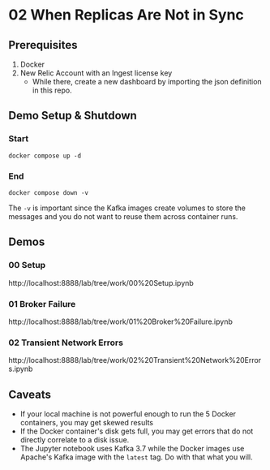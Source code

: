 # 02 When Replicas Are Not in Sync

## Prerequisites
1. Docker
2. New Relic Account with an Ingest license key
    - While there, create a new dashboard by importing the json definition in this repo.

## Demo Setup & Shutdown
### Start
```docker compose up -d```
### End
```docker compose down -v```


The ```-v``` is important since the Kafka images create volumes to store the messages and you do not want to reuse them across container runs.

## Demos
### 00 Setup
http://localhost:8888/lab/tree/work/00%20Setup.ipynb
### 01 Broker Failure
http://localhost:8888/lab/tree/work/01%20Broker%20Failure.ipynb
### 02 Transient Network Errors
http://localhost:8888/lab/tree/work/02%20Transient%20Network%20Errors.ipynb


## Caveats
- If your local machine is not powerful enough to run the 5 Docker containers, you may get skewed results
- If the Docker container's disk gets full, you may get errors that do not directly correlate to a disk issue.
- The Jupyter notebook uses Kafka 3.7 while the Docker images use Apache's Kafka image with the ```latest``` tag. Do with that what you will.